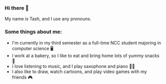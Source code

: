 ### Hi there 👋
My name is Tash, and I use any pronouns.

### Some things about me:

- I'm currently in my third semester as a full-time NCC student majoring in computer science 🖥️
- I work at a bakery, so I like to eat and bring home lots of yummy snacks 🍪
- I love listening to music, and I play saxophone and piano 🎷🎹
- I also like to draw, watch cartoons, and play video games with my friends 🎮

<!--
**Tash-1017/Tash-1017** is a ✨ _special_ ✨ repository because its `README.md` (this file) appears on your GitHub profile.

Here are some ideas to get you started:

- 🔭 I’m currently working on ...
- 🌱 I’m currently learning ...
- 👯 I’m looking to collaborate on ...
- 🤔 I’m looking for help with ...
- 💬 Ask me about ...
- 📫 How to reach me: ...
- 😄 Pronouns: ...
- ⚡ Fun fact: ...
-->
